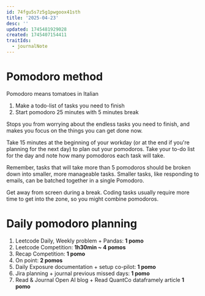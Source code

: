 ```yaml
---
id: 74fgu5s7z5g1pwgoox41sth
title: '2025-04-23'
desc: ''
updated: 1745481929028
created: 1745407154411
traitIds:
  - journalNote
---
```


# Pomodoro method

Pomodoro means tomatoes in Italian

1. Make a todo-list of tasks you need to finish
2. Start pomodoro 25 minutes with 5 minutes break

Stops you from worrying about the endless tasks you need to finish, and makes you focus on the things you can get done now.


Take 15 minutes at the beginning of your workday (or at the end if you're planning for the next day) to plan out your pomodoros. Take your to-do list for the day and note how many pomodoros each task will take.

Remember, tasks that will take more than 5 pomodoros should be broken down into smaller, more manageable tasks. Smaller tasks, like responding to emails, can be batched together in a single Pomodoro.

Get away from screen during a break. Coding tasks usually require more time to get into the zone, so you might combine pomodoros.

# Daily pomodoro planning

1. Leetcode Daily, Weekly problem + Pandas: **1 pomo**
2. Leetcode Competition: **1h30min ~ 4 pomos**
3. Recap Competition: **1 pomo**
4. On point: **2 pomos**
5. Daily Exposure documentation + setup co-pilot: **1 pomo**
6. Jira planning + journal previous missed days: **1 pomo**
7. Read & Journal Open AI blog + Read QuantCo dataframely article **1 pomo**
